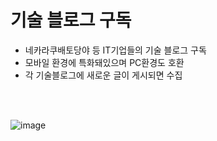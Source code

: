 # 기술 블로그 구독 
- 네카라쿠배토당야 등 IT기업들의 기술 블로그 구독
- 모바일 환경에 특화돼있으며 PC환경도 호환
- 각 기술블로그에 새로운 글이 게시되면 수집

<br />
<br />

![image](https://user-images.githubusercontent.com/71188307/110321314-d8edbf80-8054-11eb-97d8-a764909eb723.png)